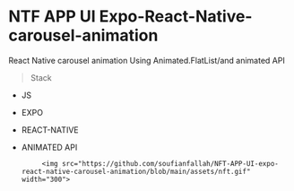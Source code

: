 # NTF APP UI  Expo-React-Native-carousel-animation
React Native carousel animation Using Animated.FlatList/and animated API
>Stack
- JS
- EXPO
- REACT-NATIVE                                 
- ANIMATED API

           <img src="https://github.com/soufianfallah/NFT-APP-UI-expo-react-native-carousel-animation/blob/main/assets/nft.gif" width="300">

